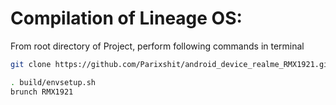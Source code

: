 Compilation of Lineage OS:
====================

From root directory of Project, perform following commands in terminal


```bash
git clone https://github.com/Parixshit/android_device_realme_RMX1921.git -b crDroid device/realme/RMX1921
```

```bash
. build/envsetup.sh
brunch RMX1921
```